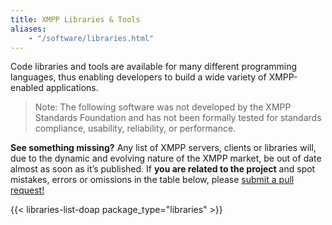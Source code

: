 ```yaml
---
title: XMPP Libraries & Tools
aliases:
    - "/software/libraries.html"
---
```


Code libraries and tools are available for many different programming languages, thus enabling developers to build a wide variety of XMPP-enabled applications.

> Note: The following software was not developed by the XMPP Standards Foundation and has not been formally tested for standards compliance, usability, reliability, or performance.

__See something missing?__ Any list of XMPP servers, clients or libraries will, due to the dynamic and evolving nature of the XMPP market, be out of date almost as soon as it’s published. If __you are related to the project__ and spot mistakes, errors or omissions in the table below, please [submit a pull request!](https://github.com/xsf/xmpp.org/tree/master/tools/README.rst)

{{< libraries-list-doap package_type="libraries" >}}
